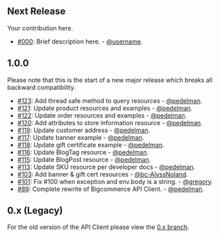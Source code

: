 ## Next Release
Your contribution here.

* [#000](https://github.com/bigcommerce/bigcommerce-api-ruby/pull/000): Brief description here. - [@username](https://github.com/username).

## 1.0.0
Please note that this is the start of a new major release which breaks all backward compatibility.

* [#123](https://github.com/bigcommerce/bigcommerce-api-ruby/pull/123): Add thread safe method to query resources - [@pedelman](https://github.com/pedelman).
* [#121](https://github.com/bigcommerce/bigcommerce-api-ruby/pull/121): Update product resources and examples - [@pedelman](https://github.com/pedelman).
* [#122](https://github.com/bigcommerce/bigcommerce-api-ruby/pull/122): Update order resources and examples - [@pedelman](https://github.com/pedelman).
* [#120](https://github.com/bigcommerce/bigcommerce-api-ruby/pull/120): Add attributes to store information resource - [@pedelman](https://github.com/pedelman).
* [#119](https://github.com/bigcommerce/bigcommerce-api-ruby/pull/119): Update customer address - [@pedelman](https://github.com/pedelman).
* [#117](https://github.com/bigcommerce/bigcommerce-api-ruby/pull/117): Update banner example - [@pedelman](https://github.com/pedelman).
* [#118](https://github.com/bigcommerce/bigcommerce-api-ruby/pull/118): Update gift certificate example - [@pedelman](https://github.com/pedelman).
* [#116](https://github.com/bigcommerce/bigcommerce-api-ruby/pull/116): Update BlogTag resource - [@pedelman](https://github.com/pedelman).
* [#115](https://github.com/bigcommerce/bigcommerce-api-ruby/pull/115): Update BlogPost resource - [@pedelman](https://github.com/pedelman).
* [#113](https://github.com/bigcommerce/bigcommerce-api-ruby/pull/113): Update SKU resource per developer docs - [@pedelman](https://github.com/pedelman).
* [#103](https://github.com/bigcommerce/bigcommerce-api-ruby/pull/103): Add banner & gift cert resources - [@bc-AlyssNoland](https://github.com/bc-AlyssNoland).
* [#101](https://github.com/bigcommerce/bigcommerce-api-ruby/pull/101): Fix #100 when exception and env.body is a string. - [@gregory](https://github.com/gregory).
* [#89](https://github.com/bigcommerce/bigcommerce-api-ruby/pull/89): Complete rewrite of Bigcommerce API Client. - [@pedelman](https://github.com/pedelman).

## 0.x (Legacy)
For the old version of the API Client please view the [0.x branch](https://github.com/bigcommerce/bigcommerce-api-ruby/tree/0.x).
